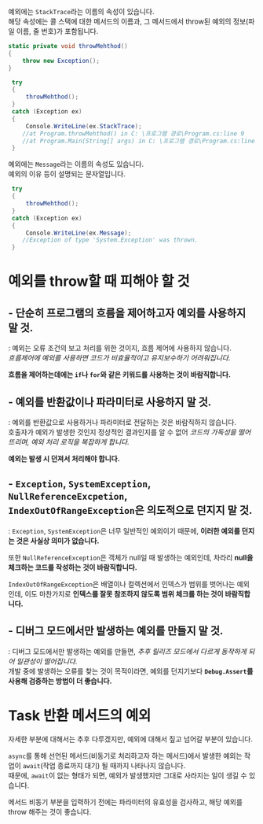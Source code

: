 예외에는 `StackTrace`라는 이름의 속성이 있습니다.   
해당 속성에는 콜 스택에 대한 메서드의 이름과, 그 메서드에서 throw된 예외의 정보(파일 이름, 줄 번호)가 포함됩니다.   
```cs
static private void throwMehthod()
{
    throw new Exception();
}
```
```cs
 try
 {
     throwMehthod();
 }
 catch (Exception ex)
 {
     Console.WriteLine(ex.StackTrace);
    //at Program.throwMehthod() in C: \프로그램 경로\Program.cs:line 9
    //at Program.Main(String[] args) in C: \프로그램 경로\Program.cs:line 15
 }
```

예외에는 `Message`라는 이름의 속성도 있습니다.    
예외의 이유 등이 설명되는 문자열입니다.   
```cs
 try
 {
     throwMehthod();
 }
 catch (Exception ex)
 {
     Console.WriteLine(ex.Message);
    //Exception of type 'System.Exception' was thrown.
 }
```

# 예외를 throw할 때 피해야 할 것

## - 단순히 프로그램의 흐름을 제어하고자 예외를 사용하지 말 것.   
: 예외는 오류 조건의 보고 처리를 위한 것이지, 흐름 제어에 사용하지 않습니다.   
_흐름제어에 예외를 사용하면 코드가 비효율적이고 유지보수하기 어려워집니다._    

**흐름을 제어하는데에는 `if`나 `for`와 같은 키워드를 사용하는 것이 바람직합니다.**

## - 예외를 반환값이나 파라미터로 사용하지 말 것.
: 예외를 반환값으로 사용하거나 파라미터로 전달하는 것은 바람직하지 않습니다.    
호출자가 예외가 발생한 것인지 정상적인 결과인지를 알 수 없어 _코드의 가독성을 떨어뜨리며, 예외 처리 로직을 복잡하게 합니다._    

**예외는 발생 시 던져서 처리해야 합니다.**

## - `Exception`, `SystemException`, `NullReferenceExcpetion`, `IndexOutOfRangeException`은 의도적으로 던지지 말 것.
: `Exception`, `SystemException`은 너무 일반적인 예외이기 때문에, **이러한 예외를 던지는 것은 사실상 의미가 없습니다.**    

또한 `NullReferenceException`은 객체가 null일 때 발생하는 예외인데, 차라리 **null을 체크하는 코드를 작성하는 것이 바람직합니다.**

`IndexOutOfRangeException`은 배열이나 컬렉션에서 인덱스가 범위를 벗어나는 예외인데, 이도 마찬가지로 **인덱스를 잘못 참조하지 않도록 범위 체크를 하는 것이 바람직합니다.**

## - 디버그 모드에서만 발생하는 예외를 만들지 말 것.
: 디버그 모드에서만 발생하는 예외를 만들면, _추후 릴리즈 모드에서 다르게 동작하게 되어 일관성이 떨어집니다._   
개발 중에 발생하는 오류를 찾는 것이 목적이라면, 예외를 던지기보다 **`Debug.Assert`를 사용해 검증하는 방법이 더 좋습니다.**

# Task 반환 메서드의 예외
자세한 부분에 대해서는 추후 다루겠지만, 예외에 대해서 짚고 넘어갈 부분이 있습니다.    

`async`를 통해 선언된 메서드(비동기로 처리하고자 하는 메서드)에서 발생한 예외는 작업이 `await`(작업 종료까지 대기) 될 때까지 나타나지 않습니다.   
때문에, `await`이 없는 형태가 되면, 예외가 발생했지만 그대로 사라지는 일이 생길 수 있습니다.

메서드 비동기 부분을 입력하기 전에는 파라미터의 유효성을 검사하고, 해당 예외를 throw 해주는 것이 좋습니다.   
